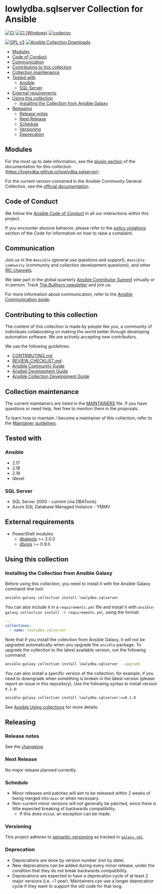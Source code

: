 # lowlydba.sqlserver Collection for Ansible<!-- omit in toc -->


[![CI](https://github.com/lowlydba/lowlydba.sqlserver/actions/workflows/ansible-test.yml/badge.svg)](https://github.com/lowlydba/lowlydba.sqlserver/actions/workflows/ansible-test.yml)
[![CI (Windows)](https://github.com/lowlydba/lowlydba.sqlserver/actions/workflows/ansible-test-windows.yml/badge.svg)](https://github.com/lowlydba/lowlydba.sqlserver/actions/workflows/ansible-test-windows.yml)
[![codecov](https://codecov.io/gh/lowlydba/lowlydba.sqlserver/branch/main/graph/badge.svg?token=3TW3VBCn9N)](https://codecov.io/gh/lowlydba/lowlydba.sqlserver)

[![GPL v3](https://img.shields.io/github/license/lowlydba/lowlydba.sqlserver)](https://github.com/lowlydba/lowlydba.sqlserver/blob/main/LICENSE)
[![Ansible Collection Downloads](https://img.shields.io/ansible/collection/d/lowlydba/sqlserver)](https://galaxy.ansible.com/ui/repo/published/lowlydba/sqlserver)


- [Modules](#modules)
- [Code of Conduct](#code-of-conduct)
- [Communication](#communication)
- [Contributing to this collection](#contributing-to-this-collection)
- [Collection maintenance](#collection-maintenance)
- [Tested with](#tested-with)
  - [Ansible](#ansible)
  - [SQL Server](#sql-server)
- [External requirements](#external-requirements)
- [Using this collection](#using-this-collection)
  - [Installing the Collection from Ansible Galaxy](#installing-the-collection-from-ansible-galaxy)
- [Releasing](#releasing)
  - [Release notes](#release-notes)
  - [Next Release](#next-release)
  - [Schedule](#schedule)
  - [Versioning](#versioning)
  - [Deprecation](#deprecation)

## Modules

For the most up to date information, see the [plugin section](https://lowlydba.github.io/lowlydba.sqlserver/branch/main/collections/lowlydba/sqlserver/index.html#plugins-in-lowlydba-sqlserver) of the documentation for this collection (<https://lowlydba.github.io/lowlydba.sqlserver>).

For the current version contained in the Ansible Community General Collection, see the [official documentation](https://docs.ansible.com/ansible/latest/collections/lowlydba/sqlserver/index.html).

## Code of Conduct

We follow the [Ansible Code of Conduct](https://docs.ansible.com/ansible/devel/community/code_of_conduct.html) in all our interactions within this project.

If you encounter abusive behavior, please refer to the [policy violations](https://docs.ansible.com/ansible/devel/community/code_of_conduct.html#policy-violations) section of the Code for information on how to raise a complaint.

## Communication

Join us in the `#ansible` (general use questions and support), `#ansible-community` (community and collection development questions), and other [IRC channels](https://docs.ansible.com/ansible/devel/community/communication.html#irc-channels).

We take part in the global quarterly [Ansible Contributor Summit](https://github.com/ansible/community/wiki/Contributor-Summit) virtually or in-person. Track [The Bullhorn newsletter](https://eepurl.com/gZmiEP) and join us.

For more information about communication, refer to the [Ansible Communication guide](https://docs.ansible.com/ansible/devel/community/communication.html).

## Contributing to this collection

The content of this collection is made by people like you, a community of individuals collaborating on making the world better through developing automation software. We are actively accepting new contributors.

We use the following guidelines:

- [CONTRIBUTING.md](CONTRIBUTING.md)
- [REVIEW_CHECKLIST.md](REVIEW_CHECKLIST.md)
- [Ansible Community Guide](https://docs.ansible.com/ansible/latest/community/index.html)
- [Ansible Development Guide](https://docs.ansible.com/ansible/devel/dev_guide/index.html)
- [Ansible Collection Development Guide](https://docs.ansible.com/ansible/devel/dev_guide/developing_collections.html#contributing-to-collections)

## Collection maintenance

The current maintainers are listed in the [MAINTAINERS](MAINTAINERS) file. If you have questions or need help, feel free to mention them in the proposals.

To learn how to maintain / become a maintainer of this collection, refer to the [Maintainer guidelines](MAINTAINING.md).

## Tested with

### Ansible

- 2.17
- 2.18
- 2.19
- dlevel

### SQL Server

- SQL Server 2000 - current (via DBATools)
- Azure SQL Database Managed Instance - YMMV

## External requirements

- PowerShell modules
  - [dbatools][dbatools] >= 2.0.0
  - [dbops][dbops] >= 0.9.0

## Using this collection

### Installing the Collection from Ansible Galaxy

Before using this collection, you need to install it with the Ansible Galaxy command-line tool:

```bash
ansible-galaxy collection install lowlydba.sqlserver
```

You can also include it in a `requirements.yml` file and install it with `ansible-galaxy collection install -r requirements.yml`, using the format:

```yaml
---
collections:
  - name: lowlydba.sqlserver
```

Note that if you install the collection from Ansible Galaxy, it will not be upgraded automatically when you upgrade the `ansible` package. To upgrade the collection to the latest available version, run the following command:

```bash
ansible-galaxy collection install lowlydba.sqlserver --upgrade
```

You can also install a specific version of the collection, for example, if you need to downgrade when something is broken in the latest version (please report an issue in this repository). Use the following syntax to install version `0.1.0`:

```bash
ansible-galaxy collection install lowlydba.sqlserver:==0.1.0
```

See [Ansible Using collections](https://docs.ansible.com/ansible/devel/user_guide/collections_using.html) for more details.

## Releasing

### Release notes

See the [changelog](https://github.com/lowlydba/lowlydba.sqlserver/tree/main/CHANGELOG.rst).

### Next Release

No major release planned currently.

### Schedule

- Minor releases and patches will aim to be released within 2 weeks of being merged into `main` or when necessary.
- Non-current minor versions will not generally be patched, since there is little expected breaking of backwards compatibility.
  - If this does occur, an exception can be made.

### Versioning

This project adheres to [semantic versioning](https://semver.org/) as tracked in [`galaxy.yml`](https://github.com/lowlydba/lowlydba.sqlserver/blob/main/galaxy.yml).

### Deprecation

- Deprecations are done by version number (not by date).
- New deprecations can be added during every minor release, under the condition that they do not break backwards compatibility.
- Deprecations are expected to have a deprecation cycle of at least 2 major versions (i.e. ~1 year). Maintainers can use a longer deprecation cycle if they want to support the old code for that long.

<!-- Link shortcuts -->
[dbatools]: https://dbatools.io
[dbops]: https://github.com/dataplat/dbops
